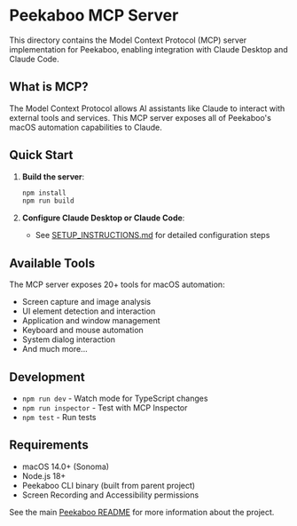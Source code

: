 # Peekaboo MCP Server

This directory contains the Model Context Protocol (MCP) server implementation for Peekaboo, enabling integration with Claude Desktop and Claude Code.

## What is MCP?

The Model Context Protocol allows AI assistants like Claude to interact with external tools and services. This MCP server exposes all of Peekaboo's macOS automation capabilities to Claude.

## Quick Start

1. **Build the server**:
   ```bash
   npm install
   npm run build
   ```

2. **Configure Claude Desktop or Claude Code**:
   - See [SETUP_INSTRUCTIONS.md](./SETUP_INSTRUCTIONS.md) for detailed configuration steps

## Available Tools

The MCP server exposes 20+ tools for macOS automation:
- Screen capture and image analysis
- UI element detection and interaction
- Application and window management
- Keyboard and mouse automation
- System dialog interaction
- And much more...

## Development

- `npm run dev` - Watch mode for TypeScript changes
- `npm run inspector` - Test with MCP Inspector
- `npm test` - Run tests

## Requirements

- macOS 14.0+ (Sonoma)
- Node.js 18+
- Peekaboo CLI binary (built from parent project)
- Screen Recording and Accessibility permissions

See the main [Peekaboo README](../README.md) for more information about the project.